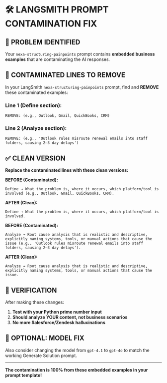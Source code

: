 # 🛠️ LANGSMITH PROMPT CONTAMINATION FIX

## 🚨 **PROBLEM IDENTIFIED**

Your `nexa-structuring-painpoints` prompt contains **embedded business examples** that are contaminating the AI responses.

## 📍 **CONTAMINATED LINES TO REMOVE**

In your LangSmith `nexa-structuring-painpoints` prompt, find and **REMOVE** these contaminated examples:

### **Line 1 (Define section):**
```
REMOVE: (e.g., Outlook, Gmail, QuickBooks, CRM)
```

### **Line 2 (Analyze section):**  
```
REMOVE: (e.g., 'Outlook rules misroute renewal emails into staff folders, causing 2–3 day delays')
```

## ✅ **CLEAN VERSION**

**Replace the contaminated lines with these clean versions:**

**BEFORE (Contaminated):**
```
Define → What the problem is, where it occurs, which platform/tool is involved (e.g., Outlook, Gmail, QuickBooks, CRM).
```

**AFTER (Clean):**
```
Define → What the problem is, where it occurs, which platform/tool is involved.
```

**BEFORE (Contaminated):**
```
Analyze → Root cause analysis that is realistic and descriptive, explicitly naming systems, tools, or manual actions that cause the issue (e.g., 'Outlook rules misroute renewal emails into staff folders, causing 2–3 day delays').
```

**AFTER (Clean):**
```
Analyze → Root cause analysis that is realistic and descriptive, explicitly naming systems, tools, or manual actions that cause the issue.
```

## 🎯 **VERIFICATION**

After making these changes:
1. **Test with your Python prime number input**
2. **Should analyze YOUR content, not business scenarios**
3. **No more Salesforce/Zendesk hallucinations**

## 🔧 **OPTIONAL: MODEL FIX**

Also consider changing the model from `gpt-4.1` to `gpt-4o` to match the working Generate Solution prompt.

---

**The contamination is 100% from these embedded examples in your prompt template!**



